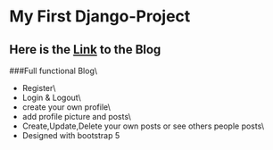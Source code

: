 # My First Django-Project
## Here is the [Link](http://monster2003.pythonanywhere.com/) to the Blog
###Full functional Blog\
* Register\
* Login & Logout\
* create your own profile\
* add profile picture and posts\
* Create,Update,Delete your own posts or see others people posts\
* Designed with bootstrap 5
